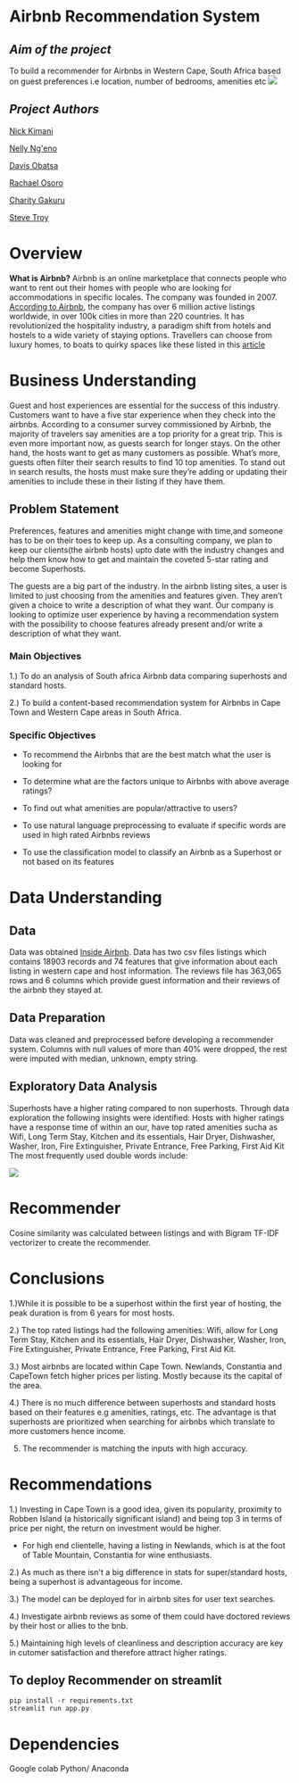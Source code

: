 # **Airbnb Recommendation System**
###
## *Aim of the project*
To build a recommender for Airbnbs in Western Cape, South Africa based on guest preferences i.e location, number of bedrooms, amenities etc
![](https://th.bing.com/th/id/R.b7026f03d76d7999d642c57bd86051dd?rik=ayFeV62qBnDLFw&riu=http%3a%2f%2flatfusa.com%2fmedia%2fuploads%2f2020%2f12%2f10%2fairbnb-678x381.jpg&ehk=ygq%2b0vwi%2fzEoTYEvWfsJBqmk%2fkR5qvJOeZ21pB3tL2o%3d&risl=&pid=ImgRaw&r=0)

## *Project Authors*
<a href = "https://github.com/Nickimani">Nick Kimani</a>

<a href = "https://github.com/Cherotich-Ngeno">Nelly Ng'eno</a>

<a href = "https://github.com/Obatsa">Davis Obatsa</a>

<a href = "https://github.com/Rachael-Osoro">Rachael Osoro</a>

<a href = "https://github.com/wcharity">Charity Gakuru</a>

<a href = "https://https://github.com/01Troy">Steve Troy</a>

# Overview
**What is Airbnb?**
Airbnb is an online marketplace that connects people who want to rent out their homes with people who are looking for accommodations in specific locales. The company was founded in 2007. <a href = "https://news.airbnb.com/about-us/">According to Airbnb</a>, the company has over 6 million active listings worldwide, in over 100k cities in more than 220 countries. It has revolutionized the hospitality industry, a paradigm shift from hotels and hostels to a wide variety of staying options. Travellers can choose from luxury homes, to boats to quirky spaces like these listed in this <a href = "https://www.dwell.com/article/unique-airbnb-fund-weirdest-home-rentals-e665f737">article</a>
# **Business Understanding**
Guest and host experiences are essential for the success of this industry. Customers want to have a five star experience when they check into the airbnbs. According to a consumer survey commissioned by Airbnb, the majority of travelers say amenities are a top priority for a great trip. This is even more important now, as guests search for longer stays. On the other hand, the hosts want to get as many customers as possible. What’s more, guests often filter their search results to find 10 top amenities. To stand out in search results, the hosts must make sure they’re adding or updating their amenities to include these in their listing if they have them.

## **Problem Statement**
Preferences, features and amenities might change with time,and someone has to be on their toes to keep up. As a consulting company, we plan to keep our clients(the airbnb hosts) upto date with the industry changes and help them know how to get and maintain the coveted 5-star rating and become Superhosts.

The guests are a big part of the industry. In the airbnb listing sites, a user is limited to just choosing from the amenities and features given. They aren’t given a choice to write a description of what they want. Our company is looking to optimize user experience by having  a recommendation system with the possibility to choose features already present and/or write a description of what they want.
 ### Main Objectives
1.) To do an analysis of South africa Airbnb data comparing superhosts and standard hosts.

2.) To build a content-based recommendation system for Airbnbs in Cape Town and Western Cape areas in South Africa. 

### Specific Objectives
- To recommend the Airbnbs that are the best match what the user is looking for
 
- To determine what are the factors unique to Airbnbs with above average ratings?
 
- To find out what amenities are popular/attractive to users?
 
- To use natural language preprocessing to evaluate if specific words are used in high rated Airbnbs reviews
 
- To use the classification model to classify an Airbnb as a Superhost or not based on its features


# **Data Understanding**
## Data
Data was obtained <a href = "http://insideairbnb.com/get-the-data/">Inside Airbnb</a>. Data has two csv files listings which contains 18903 records and 74 features that give information about each listing in western cape and host information. The reviews file has 363,065 rows and 6 columns which provide guest information and their reviews of the airbnb they stayed at.

## Data Preparation
Data was cleaned and preprocessed before developing a recommender system. Columns with null values of more than 40% were dropped, the rest were imputed with median, unknown, empty string.

## **Exploratory Data Analysis**
Superhosts have a higher rating compared to non superhosts. Through data exploration the following insights were identified:
Hosts with higher ratings have a response time of  within an our, have top rated amenities sucha as Wifi, Long Term Stay, Kitchen and its essentials, Hair Dryer, Dishwasher, Washer, Iron, Fire Extinguisher, Private Entrance, Free Parking, First Aid Kit
The most frequently used double words include:

![](https://github.com/Rachael-Osoro/Git-Practice-2/blob/main/images/frequent_words.png)

# Recommender
Cosine similarity was calculated between listings and with Bigram TF-IDF vectorizer to create the recommender. 

# Conclusions

1.)While it is possible to be a superhost within the first year of hosting, the peak duration is from 6 years for most hosts.

2.) The top rated listings had the following amenities: Wifi, allow for Long Term Stay, Kitchen and its essentials, Hair Dryer, Dishwasher, Washer, Iron, Fire Extinguisher, Private Entrance, Free Parking, First Aid Kit.

3.) Most airbnbs are located within Cape Town. Newlands, Constantia and CapeTown fetch higher prices per listing. Mostly because its the capital of the area.

4.) There is no much difference between superhosts and standard hosts based on their features e.g amenities, ratings, etc. The advantage is that superhosts are prioritized when searching for airbnbs which translate to more customers hence income.

5) The recommender is matching the inputs with high accuracy.

# Recommendations

1.) Investing in Cape Town is a good idea, given its popularity, proximity to Robben Island (a historically significant island) and being top 3 in terms of price per night, the return on investment would be higher. 
    
- For high end clientelle, having  a listing in Newlands, which is at the foot of Table Mountain, Constantia for wine enthusiasts.

2.) As much as there isn't a big difference in stats for super/standard hosts, being a superhost is advantageous for income.

3.) The model can be deployed for in airbnb sites for user text searches.

4.) Investigate airbnb reviews as some of them could have doctored reviews by their host or allies to the bnb.

5.) Maintaining high levels of cleanliness and description accuracy are key in cutomer satisfaction and therefore attract higher ratings.

## To deploy Recommender on streamlit
```
pip install -r requirements.txt
streamlit run app.py
```
# Dependencies
Google colab
Python/ Anaconda



